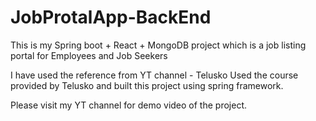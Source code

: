 # JobProtalApp-BackEnd
This is my Spring boot + React + MongoDB project which is a job listing portal for Employees and Job Seekers

I have used the reference from YT channel - Telusko 
Used the course provided by Telusko and built this project using spring framework.

Please visit my YT channel for demo video of the project. 

